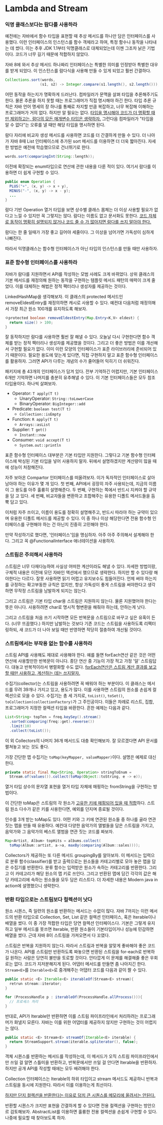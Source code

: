 # Lambda and Stream



### 익명 클래스보다는 람다를 사용하라

예전에는 자바에서 함수 타입을 표현할 때 추상 메서드를 하나만 담은 인터페이스를 사용했다. 이런 인터페이스의 인스턴스를 함수 객체라고 하여, 특정 함수나 동작을 나타내는 데 썼다. 이는 추후 JDK 1.1부터 익명클래스로 대체되었는데 이젠 그조차 낡은 기법이다. 코드가 너무 길기 때문에 적합하지 않았다.

자바 8에 와서 추상 메서드 하나짜리 인터페이스는 특별한 의미를 인정받아 특별한 대우를 받게 되었다. 이 인스턴스를 람다식을 사용해 만들 수 있게 되었고 훨씬 간결하다.

```java
Collections.sort(words,
                (s1, s2) -> Integer.compare(s1.length(), s2.length()));
```

어떤 동작을 하는지가 명확하게 드러난다. 컴파일러가 문맥을 살펴 타입을 추론해주기도 한다. 물론 추론을 하지 못할 때는 프로그래머가 직접 명시해야 하긴 한다. 타입 추론 규칙은 자바 언어 명세의 장 하나를 통째로 차지할 만큼 복잡하고, 너무 복잡해 이해하는 프로그래머가 거의 없다. 하지만 알 필요는 없다. <u>타입을 명시해야 코드가 더 명확할 때만 제외하고는, 람다의 모든 매개변수 타입은 생략하자.</u> 그런다음 컴파일러가 "타입을 알 수 없다"는 오류를 낼 때만 해당 타입을 명시하면 된다.

람다 자리에 비교자 생성 메서드를 사용하면 코드를 더 간결하게 만들 수 있다. 더 나아가 자바 8때 List 인터페이스에 추가된 sort 메서드를 이용하면 더 더욱 짧아진다. 자세한 방법은 예전에 학습했으므로 건너뛰기로 한다.

```java
words.sort(comparingInt(String::length));
```

 

이전에 확장되는 enum타입으로 연산에 관한 내용을 다룬 적이 있다. 여기서 람다를 이용하면 더 쉽게 구현할 수 있다.

```java
public enum Operation {
  PLUS("+", (x, y) -> x + y),
  MINUS("-", (x, y) -> x - y);
  ...
}
```

람다 기반 Operation 열거 타입을 보면 상수별 클래스 몸체는 더 이상 사용할 필요가 없다고 느낄 수 있지만 꼭 그렇지는 않다. 람다는 이름도 없고 문서화도 못한다. <u>코드 자체로 동작이 명확히 설명되지 않거나 코드 줄 수 가 많아지면 람다를 쓰지 말아야 한다.</u>

람다는 한 줄 일때가 가장 좋고 길어야 세줄이다. 그 이상을 넘어가면 가독성이 심하게 나빠진다.

따라서 익명클래스는 함수형 인터페이스가 아닌 타입의 인스턴스를 만들 때만 사용하자.



### 표준 함수형 인터페이스를 사용하라

자바가 람다를 지원하면서 API를 작성하는 모범 사례도 크게 바뀌었다. 상위 클래스의 기본 메서드를 재정의해 원하는 동작을 구현하는 템플릿 메서드 패턴의 매력이 크게 줄었다. 이를 대체하는 해법은 정적 팩터리나 생성자를 제공하는 것이다.

LinkedHashMap을 생각해보자. 이 클래스의 protected 메서드인 removeEldestEntry를 재정의하면 캐시로 사용할 수 있다. 예컨대 다음처럼 재정의해서 가장 최근 원소 100개를 유지하도록 해보자.

```java
ㅇprotected boolean removeEldestEntry(Map.Entry<K,V> eldest) {
  return size() > 100;
}
```

잘 동작하지만 람다를 사용하면 훨씬 잘 해낼 수 있다. 오늘날 다시 구현한다면 함수 객체를 받는 정적 팩터리나 생성자를 제공했을 것이다. 그리고 더 좋은 방법은 이를 개선해서 구현할 필요가 없다. 이미 이런 모양의 인터페이스가 표준 라이브러리에 준비되어 있기 때문이다. 필요한 용도에 맞는게 있다면, 직접 구현하지 말고 표준 함수형 인터페이스를 활용하자. 그러면 API가 다루는 개념의 수가 줄어들어 익히기 더 쉬워진다.

패키지에 총 43개의 인터페이스가 담겨 있다. 전부 기억하긴 어렵지만, 기본 인터페이스 6개만 기억하면 나머지를 충분히 유추해낼 수 있다. 이 기본 인터페이스들은 모두 참조 타입용이다. 하나씩 살펴보자.

- Operator: `T apply(T t)`
  - UnaryOperator: `String::toLowerCase`
  - BinaryOperator: `BigInteger::add`
- Predicate: `boolean test(T t)`
  - `Collection::isEmpty`
- Function: `R apply(T t)`
  - `Arrays::asList`
- Supplier: `T get()`
  - `Instant::now`
- Consumer: `void accept(T t)`
  - `System.out::println`

표준 함수형 인터페이스 대부분은 기본 타입만 지원한다. 그렇다고 기본 함수형 인터페이스에 박싱된 기본 타입을 넣어 사용하지 말자. 뒤에서 설명하겠지만 계산량이 많을 때에 성능이 처참해진다.

자주 보아온 Compartor 인터페이스를 떠올려보자. 이가 독자적인 인터페이스로 살아남아야 하는 이유가 몇 개 있다. 첫 번째, API에서 굉장히 자주 사용되는데, 지금의 이름이 그 용도를 아주 훌륭히 설명해준다. 두 번째, 구현하는 쪽에서 반드시 지켜야 할 규약을 담 고 있다. 세 번째, 비교자들을 변환하고 조합해주는 유용한 디폴트 메서드들을 듬뿍 담고 있다.

이처럼 자주 쓰이고, 이름이 용도를 정확히 설명해주고, 반드시 따라야 하는 규약이 있으며 유용한 디폴트 메서드를 제공할 수 있다. 이 중 하나 이상 해당한다면 전용 함수형 인터페이스를 구현해야 하는 건 아닌지 진중히 고민해야 한다. 

만약 작성하기로 했다면, '인터페이스'임을 명심하자. 아주 아주 주의해서 설계해야 한다. 그리고 꼭 @FunctionalInterface 애너테이션을 사용하자.



### 스트림은 주의해서 사용하라

스트림은 너무 다재다능하여 사실상 어떠한 계산이라도 해낼 수 있다. 자세한 방법이랑, 구체적 내용은 이전에 모던 자바인 액션에서 했으므로 생략한다. 하지만 할 수 있다랑 해야한다는 다르다. 잘못 사용하면 읽기 어렵고 유지보수도 힘들어진다. 언제 써야 하는지를 규정하는 확고부동한 규칙은 없지만, 항상 가독성이 좋게 스트림을 써야한다고 생각하면 무작정 스트림을 남발하게 되지는 않는다.

그리고 스트림은 기본 타입 char용 스트림은 지원하지 않는다. 물론 지원했어야 한다는 뜻은 아니다. 사용하려면 char로 명시적 형변환을 해줘야 하는데, 안하는게 낫다.

그리고 스트림을 처음 쓰기 시작하면 모든 반복문을 스트림으로 바꾸고 싶은 유혹이 든다. (너무 뜨끔했다.) 하지만 남발하는 것보다 기존 코드는 스트림을 사용하도록 리팩터링하되, 새 코드가 더 나아 보일 때만 반영하면 적당히 절충하여 개선될 것이다.



### 스트림에서는 부작용 없는 함수를 사용하라

스트림 API를 사용해도 제대로 사용해야 한다. 예를 들면 forEach연산 같은 것은 어떤 연산에 사용할만한 반복문이 아니다. 종단 연산 중 기능이 가장 적고 가정 '덜' 스트림답다. 대놓고 반복적이라서 병렬화할 수도 없다. <u>forEach연산은 스트림 계산 결과를 보고할 때만 사용하고, 계산하는 데는 쓰지말자.</u>

수집기(collector)는 스트림을 사용하려면 꼭 배워야 하는 부분이다. 이 클래스는 메서드를 무려 39개나 가지고 있고, 용도가 많다. 이를 사용하면 스트림의 원소를 손쉽게 컬렉션으로 모을 수 있다. 수집기는 총 세 가지로, `toList()`, `toSet()`, `toCollection(collectionFactory)`가 그 주인공이다. 이들은 차례로 리스트, 집합, 프로그래머가 지정한 컬렉션 타입을 바환한다. 흔한 예제는 다음과 같다.

```java
List<String> topTen = freq.keySey().stream()
  .sorted(comparing(freq::get).reverse())
  .limit(10)
  .collect(toList());
```

이 외 Collectors의 나머지 36개 메서드도 대충 확인해보자. 잘 모르겠다면 API 문서를 펼쳐놓고 보는 것도 좋다.

가장 간단한 맵 수집기는 `toMap(keyMapper, valueMapper)`이다. 설명은 예제로 대신한다.

```java
private static final Map<String, Operation> stringToEnum =
  Stream.of(values()).collect(toMap(Object::toString, e -> e));
```

열거 타입 상수의 문자열 표현을 열거 타입 자체에 매핑하는 fromString을 구현하는 방법이다.

이 간단한 toMap은 스트림의 각 원소가 <u>고유한 키에 매핑되어 있을 때 적합</u>하다. 스트림 원소 다수가 같은 키를 사용한다면, 예외를 던지며 종료될 것이다.



인수를 3개 받는 toMap도 있다. 어떤 키와 그 키에 연관된 원소들 중 하나를 골라 연관 짓는 맵을 만들 때 유용하다. 예컨대 다양한 음악가의 앨벌들을 담은 스트림을 가지고, 음악가와 그 음악가의 베스트 앨범을 연관 짓는 코드를 짜보자.

```java
Map<Artist, Album> topHits = albums.collect(
  toMap(Album::artist, a->a, maxBy(comparing(Album::sales))));
```



Collectors가 제공하는 또 다른 메서드 groupingBy를 알아보자. 이 메서드는 입력으로 분류 함수(classifier)를 받고 출력으로는 원소들을 카테고리별로 모아 놓은 맵을 담은 수집기를 반환한다. 분류 함수는 입력받은 원소가 속하는 카테고리를 반환한다. 그리고 이 카테고리가 해당 원소의 맵 키로 쓰인다. 그리고 반환된 맵에 담긴 각각의 값은 해당 카테고리에 속하는 원소들을 모두 담은 리스트다. 더 자세한 내용은 Modern java in action에 설명했으니 생략한다.



### 반환 타입으로는 스트림보다 컬렉션이 낫다

원소 시퀀스, 즉 일련의 원소를 반환하는 메서드는 수없이 많다. 자바 7까지는 이런 메서드의 반환 타입으로 Collection, Set, List 같은 컬렉션 인터페이스, 혹은 Iterable이나 배열을 썼다. 이 중 가장 적합한 타입은 당연 컬렉션 인터페이스다. 기본은 그렇게 유지하고 일부 메서드를 못쓰면 Iterable, 반환 원소들이 기본타입이거나 성능에 민감하면 배열을 썼다. 근데 자바 8이 스트림을 가져오면서 다 꼬였다.

스트림은 반복을 지원하지 않는다. 따라서 스트림과 반복을 알맞게 좋바해야 좋은 코드가 나온다. API를 스트림만 반환하도록 짜놓으면 반환된 스트림을 for-each로 반복하길 원하는 사람은 당연히 불만을 토로할 것이다. 안타깝게 이 문제를 해결해줄 좋은 우회로는 없다. 코드가 지저분해지게 된다. 어댑터 메서드를 만들면 좀 나아지긴 한다. `Stream<E>`를 `Iterable<E>`로 중개해주는 어댑터 코드를 다음과 같이 짤 수 있다.

```java
public static <E> Iterable<E> iterableOf(Stream<E> stream){
  retrun stream::iterator;
}

for (ProcessHandle p : iterableOf(ProcessHandle.allProcess())){
  // 프로세스 처리
}
```



반대로, API가 Iterable만 반환하면 이를 스트림 파이프라인에서 처리하려는 프로그래머가 화낼지 모른다. 자바는 이를 위한 어댑터를 제공하지 않지만 구현하는 것이 어렵지는 않다.

```java
public static <E> Stream<E> streamOf(Iterable<E> iterable) {
  return StreamSupport.stream(iterable.spliterator(), false);
}
```



객체 시퀀스를 반환하는 메서드를 작성하는데, 이 메서드가 오직 스트림 파이프라인에서만 쓰일 걸 알면 스틀미을 반환하고, 반복문에서만 쓰일 걸 안다면 Iterable을 반환하자. 하지만 공개 API를 작성할 때에는 모두 배려해야 한다.

Collection 인터페이스는 Iterable의 하위 타입이고 stream 메서드도 제공하니 반복과 스트림을 동시에 지원한다. 따라서 이를 이용하는게 최선이다.

<u>하지만 단지 컬렉션을 반환한다는 이유로 덩치 큰 시퀀스를 메모리에 올려서는 안된다.</u>

반환할 시퀀스가 크지만 표현을 간결하게 할 수 있다면 전용 컬렉션을 구현하는 방안으르 검토해보자. AbstractList를 이용하면 훌륭한 전용 컬렉션을 손쉽게 구현할 수 있다. 나중에 필요할 때 찾아보도록 하자.

